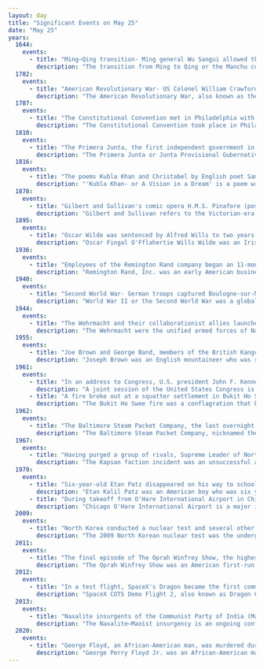 ```yaml
---
layout: day
title: "Significant Events on May 25"
date: "May 25"
years:
  1644:
    events:
      - title: "Ming–Qing transition- Ming general Wu Sangui allowed the invading Manchu to cross the Great Wall of China (pictured), enabling them to capture Beijing and establish the Qing dynasty."
        description: "The transition from Ming to Qing or the Manchu conquest of China from 1618 to 1683 saw the transition between two major dynasties in Chinese history. It was a decades-long conflict between the emerging Qing dynasty, the incumbent Ming dynasty, and several smaller factions. It ended with the consolidation of Qing rule, and the fall of the Ming and several other factions."
  1782:
    events:
      - title: "American Revolutionary War- US Colonel William Crawford began a failed expedition to destroy British-allied American Indian towns along the Sandusky River in the Ohio Country."
        description: "The American Revolutionary War, also known as the Revolutionary War or American War of Independence, was an armed conflict that comprised the final eight years of the broader American Revolution, in which American Patriot forces organized as the Continental Army and commanded by George Washington defeated the British Army. The conflict was fought in North America, the Caribbean, and the Atlantic Ocean. The war ended with the Treaty of Paris (1783), which resulted in the establishment of the United States of America as an independent nation, which was recognized by Great Britain and other nations of the world."
  1787:
    events:
      - title: "The Constitutional Convention met in Philadelphia with the intention of revising the Articles of Confederation of the United States."
        description: "The Constitutional Convention took place in Philadelphia from May 25 to September 17, 1787. Although the convention was intended to revise the league of states and first system of government under the Articles of Confederation, the intention from the outset of many of its proponents, chief among them James Madison of Virginia and Alexander Hamilton of New York, was to create a new frame of government rather than fix the existing one. The delegates elected George Washington of Virginia, former commanding general of the Continental Army in the late American Revolutionary War (1775–1783) and proponent of a stronger national government, to become President of the convention. The result of the convention was the creation of the Constitution of the United States, placing the Convention among the most significant events in American history."
  1810:
    events:
      - title: "The Primera Junta, the first independent government in Argentina, was established in an open cabildo in Buenos Aires, marking the end of the May Revolution."
        description: "The Primera Junta or Junta Provisional Gubernativa de las Provincias del Río de la Plata, is the most common name given to the first government of what would eventually become Argentina. It was formed on 25 May 1810, as a result of the events of the May Revolution. The Junta initially only had representatives from Buenos Aires. When it was expanded, as expected, with the addition of representatives from the other cities of the Viceroyalty of the Río de la Plata, it became popularly known instead as the Junta Grande or Junta Provisional Gubernativa de Buenos Aires. The Junta operated at El Fuerte, which had been used since 1776 as a residence by the viceroys."
  1816:
    events:
      - title: "The poems Kubla Khan and Christabel by English poet Samuel Taylor Coleridge (pictured) were published."
        description: "'Kubla Khan- or A Vision in a Dream' is a poem written by Samuel Taylor Coleridge, completed in 1797 and published in 1816. It is sometimes given the subtitles 'A Vision in a Dream' and 'A Fragment.' According to Coleridge's preface to 'Kubla Khan', the poem was composed one night after he experienced an opium-influenced dream after reading a work describing Xanadu, the summer capital of the Mongol-led Yuan dynasty of China founded by Kublai Khan. Upon waking, he set about writing lines of poetry that came to him from the dream until he was interrupted by 'a person on business from Porlock'. The poem could not be completed according to its original 200–300 line plan as the interruption caused him to forget the lines. He left it unpublished and kept it for private readings for his friends until 1816 when, at the prompting of Lord Byron, it was published."
  1878:
    events:
      - title: "Gilbert and Sullivan's comic opera H.M.S. Pinafore (poster featured) premiered at the Opera Comique in London."
        description: "Gilbert and Sullivan refers to the Victorian-era theatrical partnership of the dramatist W. S. Gilbert (1836–1911) and the composer Arthur Sullivan (1842–1900) and to the works they jointly created. The two men collaborated on fourteen comic operas between 1871 and 1896, of which H.M.S. Pinafore, The Pirates of Penzance and The Mikado are among the best known."
  1895:
    events:
      - title: "Oscar Wilde was sentenced by Alfred Wills to two years of hard labor for gross indecency."
        description: "Oscar Fingal O'Fflahertie Wills Wilde was an Irish poet and playwright. After writing in different forms throughout the 1880s, he became one of the most popular and influential playwrights in London in the early 1890s. He is best remembered for his epigrams and plays, his 1891 novel The Picture of Dorian Gray, and his criminal conviction for gross indecency for homosexual acts."
  1936:
    events:
      - title: "Employees of the Remington Rand company began an 11-month strike action, during which time the company executives developed the notorious 'Mohawk Valley formula' to intimidate the strikers."
        description: "Remington Rand, Inc. was an early American business machine manufacturer, originally a typewriter manufacturer and in a later incarnation the manufacturer of the UNIVAC line of mainframe computers. Formed in 1927 following a merger, Remington Rand was a diversified conglomerate making other office equipment, electric shavers, etc. The Remington Rand Building at 315 Park Avenue South in New York City is a 20-floor skyscraper completed in 1911. After 1955, Remington Rand had a long series of mergers and acquisitions that eventually resulted in the formation of Unisys."
  1940:
    events:
      - title: "Second World War- German troops captured Boulogne-sur-Mer, France, forcing British forces to evacuate via Dunkirk."
        description: "World War II or the Second World War was a global conflict between two coalitions- the Allies and the Axis powers. Nearly all of the world's countries participated, with many nations mobilising all resources in pursuit of total war. Tanks and aircraft played major roles, enabling the strategic bombing of cities and delivery of the first and only nuclear weapons ever used in war. World War II was the deadliest conflict in history, resulting in 70 to 85 million deaths, more than half of which were civilians. Millions died in genocides, including the Holocaust, and by massacres, starvation, and disease. After the Allied victory, Germany, Austria, Japan, and Korea were occupied, and German and Japanese leaders were tried for war crimes."
  1944:
    events:
      - title: "The Wehrmacht and their collaborationist allies launched Operation Rösselsprung, a failed attempt to assassinate the Yugoslav Partisan leader Josip Broz Tito."
        description: "The Wehrmacht were the unified armed forces of Nazi Germany from 1935 to 1945. It consisted of the Heer (army), the Kriegsmarine (navy) and the Luftwaffe. The designation 'Wehrmacht' replaced the previously used term Reichswehr and was the manifestation of the Nazi regime's efforts to rearm Germany to a greater extent than the Treaty of Versailles permitted."
  1955:
    events:
      - title: "Joe Brown and George Band, members of the British Kangchenjunga expedition,  made the first ascent of the world's third-highest mountain but deliberately did not set foot on the summit."
        description: "Joseph Brown was an English mountaineer who was regarded as an outstanding pioneer of rock climbing during the 1950s and early 1960s. Together with his early climbing partner, Don Whillans, he was one of a new breed of British post-war climbers who came from working class backgrounds in contrast to the upper and middle class professionals who had dominated the sport up to the Second World War. He became the first person to climb the third-highest mountain in the world when he was on the 1955 British Kangchenjunga expedition. Some of his climbs were televised and he assisted with mountaineering scenes in several films; Brown died on 15 April 2020 at the age of 89."
  1961:
    events:
      - title: "In an address to Congress, U.S. president John F. Kennedy announced his support for the Apollo program, with 'the goal, before this decade is out, of landing a man on the Moon and returning him safely to the Earth'."
        description: "A joint session of the United States Congress is a gathering of members of the two chambers of the bicameral legislature of the federal government of the United States- the Senate and the House of Representatives. Joint sessions can be held on any special occasion, but are required to be held when the president delivers a State of the Union address, when they gather to count and certify the votes of the Electoral College as the presidential election, or when they convene on the occasion of a presidential inauguration. A joint meeting is usually a ceremonial or formal occasion and does not perform any legislative function, and no resolution is proposed nor vote taken."
      - title: "A fire broke out at a squatter settlement in Bukit Ho Swee, Singapore, rendering approximately 16,000 people homeless."
        description: "The Bukit Ho Swee fire was a conflagration that broke out in the squatter settlement of Bukit Ho Swee, Singapore on 25 May 1961. This fire resulted in 4 deaths and injured another 54. It also destroyed more than 2,800 houses around the Bukit Ho Swee area, leaving around 16,000 people homeless. The cause of this conflagration was never established. The Bukit Ho Swee fire was the biggest outbreak of fire in Singapore's history."
  1962:
    events:
      - title: "The Baltimore Steam Packet Company, the last overnight steamboat service in the United States, went out of business."
        description: "The Baltimore Steam Packet Company, nicknamed the Old Bay Line, was an American steamship line from 1840 to 1962 that provided overnight steamboat service on Chesapeake Bay, primarily between Baltimore, Maryland, and Norfolk, Virginia. Called a 'packet' for the mail packets carried on government mail contracts, the term in the 19th century came to mean a steamer line operating on a regular, fixed daily schedule between two or more cities. When it closed in 1962 after 122 years of existence, it was the last surviving overnight steamship passenger service in the United States."
  1967:
    events:
      - title: "Having purged a group of rivals, Supreme Leader of North Korea Kim Il-sung delivered the 'May 25 teaching', entrenching his son Kim Jong-il as his designated successor."
        description: "The Kapsan faction incident was an unsuccessful attempt to undermine the power of Kim Il Sung, the leader of North Korea, around the year 1967. The 'Kapsan faction' was a group of veterans of the anti-Japanese struggle of the 1930s and 1940s that was initially close to Kim Il Sung. In the wake of the 2nd Conference of the Workers' Party of Korea (WPK) in 1966, the faction sought to introduce economic reforms, challenge Kim Il-sung's cult of personality, and appoint its ringleader Pak Kum-chol as his successor."
  1979:
    events:
      - title: "Six-year-old Etan Patz disappeared on his way to school in New York City, and later became one of the first missing children to have his picture featured on milk cartons."
        description: "Etan Kalil Patz was an American boy who was six years old on May 25, 1979, when he disappeared on his way to his school bus stop in the SoHo neighborhood of Lower Manhattan. His disappearance helped launch the missing children movement, which included new legislation and new methods for tracking down missing children. Several years after he disappeared, Patz was one of the first children to be profiled on the 'photo on a milk carton' campaigns of the early 1980s. In 1983, President Ronald Reagan designated May 25—the anniversary of Etan's disappearance—as National Missing Children's Day in the United States."
      - title: "During takeoff from O'Hare International Airport in Chicago, an engine detached from American Airlines Flight 191, causing a crash that killed 273 people in the deadliest aviation accident in United States history."
        description: "Chicago O'Hare International Airport is a major international airport serving Chicago, Illinois, United States, located on the city's Northwest Side, approximately 17 miles (27 km) northwest of the Loop business district. The airport is operated by the Chicago Department of Aviation and covering 7,627 acres. O'Hare has non-stop flights to 249 destinations in North America, South America, the Caribbean, Europe, Africa, Asia, the Middle East and the North Atlantic region as of Summer 2024. As of 2024, O'Hare is considered the most connected airport in the US, and 5th most connected airport in the world. It is also the United States' 4th busiest airport, and 7th largest airport."
  2009:
    events:
      - title: "North Korea conducted a nuclear test and several other missile tests that were widely condemned internationally and led to sanctions from the United Nations Security Council."
        description: "The 2009 North Korean nuclear test was the underground detonation of a nuclear device conducted on Monday, 25 May 2009 by the Democratic People's Republic of Korea. This was its second nuclear test, the first test having taken place in October 2006. Following the nuclear test, Pyongyang also conducted several missile tests. A scientific paper later estimated the yield as 2.35 kilotons."
  2011:
    events:
      - title: "The final episode of The Oprah Winfrey Show, the highest-rated daytime talk show in U.S. television history, was broadcast."
        description: "The Oprah Winfrey Show was an American first-run syndicated talk show hosted by Oprah Winfrey. The show ran for twenty-five seasons from September 8, 1986, to May 25, 2011, in which it broadcast 4,561 episodes. The show was taped in Chicago and produced by Winfrey. It remains the highest-rated daytime talk show in American television history."
  2012:
    events:
      - title: "In a test flight, SpaceX's Dragon became the first commercial spacecraft to rendezvous and berth with the International Space Station."
        description: "SpaceX COTS Demo Flight 2, also known as Dragon C2+, was the second test-flight for SpaceX's uncrewed Cargo Dragon spacecraft. It launched in May 2012 on the third flight of the company's two-stage Falcon 9 launch vehicle. The flight was performed under a funded agreement from NASA as the second Dragon demonstration mission in the Commercial Orbital Transportation Services (COTS) program. The purpose of the COTS program is to develop and demonstrate commercial sources for cargo re-supply of the International Space Station (ISS). The Dragon C2+ spacecraft was the first American vehicle to visit the ISS since the end of the Space Shuttle program. It was also the first commercial spacecraft to rendezvous and berth with another spacecraft."
  2013:
    events:
      - title: "Naxalite insurgents of the Communist Party of India (Maoist) attacked a convoy of Indian National Congress leaders in the state of Chhattisgarh, causing at least 27 deaths."
        description: "The Naxalite–Maoist insurgency is an ongoing conflict between left-wing extremist groups and the Indian government. The Naxalites are a group of communist groups, who follow Maoist political sentiment and ideology."
  2020:
    events:
      - title: "George Floyd, an African-American man, was murdered during an arrest by a white police officer in Minneapolis, sparking protests in the U.S. and other countries."
        description: "George Perry Floyd Jr. was an African-American man who was murdered by a white police officer in Minneapolis, Minnesota, during an arrest made after a store clerk suspected Floyd had used a counterfeit twenty-dollar bill, on May 25, 2020. Derek Chauvin, one of four police officers who arrived on the scene, knelt on Floyd's neck and back for over nine minutes, fatally asphyxiating him. After his murder, a series of protests against police brutality, especially towards black people, quickly spread globally and across the United States. His dying words, 'I can't breathe', became a rallying slogan."
---
```

